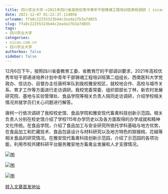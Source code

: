 ```yaml
---
title: 四川农业大学->2021年四川省高校优秀中青年干部铸魂工程培训班来校调研 | sicau.com.cn
date: 2021-12-07 01:22:37.114856
urlname: ffa8c22255323b44c2eada1fb3a7d855
slug: ffa8c22255323b44c2eada1fb3a7d855
tags: 
- 四川农业大学
categories:
- sicau.com.cn
- 四川农业大学
authorbox: false
sidebar: false
---
```

12月6日下午，按照四川省委教育工委、省教育厅的干部调训要求，2021年高校优秀年轻干部递进培养计划中青年干部铸魂工程培训班第二组组长、西南医科大学党政办、信访办、目督办主任唐柯率队到我校雅安校区，就校地合作、高校与城市关系、育才工作等方面进行走访调研。我校党委常委、组织部部长丁林，新农村发展研究院、基地与实验管理处、食品学院等相关负责人陪同走访调研，介绍学校相关情况并就学员们关心问题进行解答。 
<!--more-->
 

唐柯一行依次调研了我校校史馆、食品学院和雅安现代畜禽科技创新示范园。相关负责人分别在校史馆介绍了学校115年办学历史以及各方面取得的办学成就和精神文化传统。在食品学院，介绍了食品加工与安全研究所依托学科基础与地方优势，在食品加工和贮藏技术、食品包装设计与材料研究以及地方特色的猕猴桃、花椒等相关食品的研究情况。在雅安现代畜禽科技创新示范园，介绍了示范园的各项功能，利用市校共建科研平台服务雅安地方畜禽业发展和人才支撑情况。

![图](https://news.sicau.edu.cn/__local/0/6F/CB/58B011D198E2E1C6F5732FA135C_94A50C23_D7D27.png)

![图](https://news.sicau.edu.cn/__local/C/41/A9/B03931DCE40526498675C22EFF7_9426B485_DB4F9.png)

![图](https://news.sicau.edu.cn/__local/2/43/88/B8A9A9A3B6815B5AAD926C2C94B_6906D638_BC6FB.png)

[转入文章首发地址](https://news.sicau.edu.cn/info/1078/65875.htm)